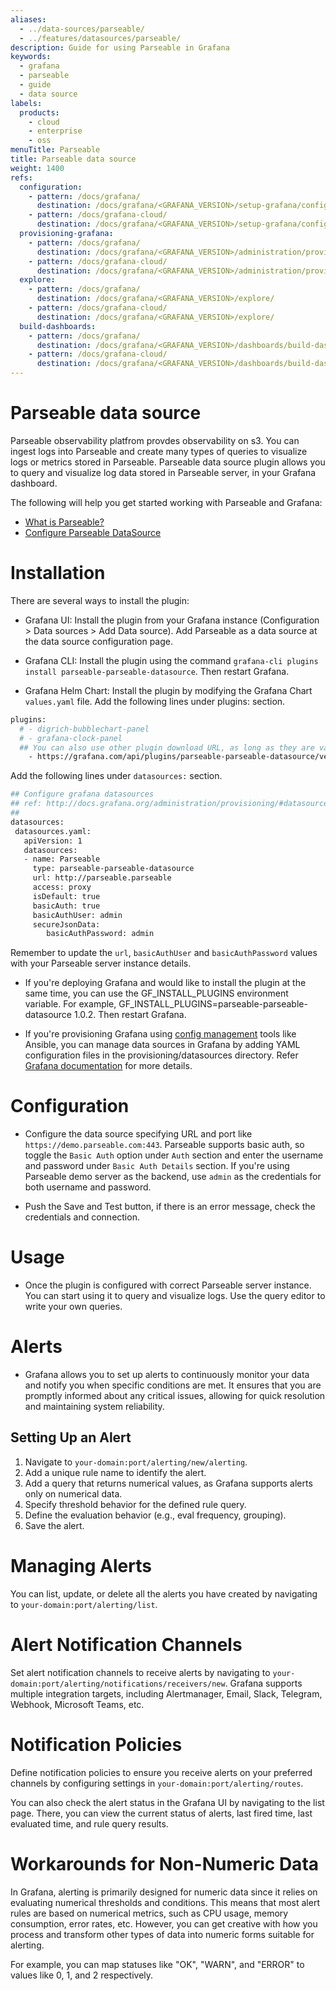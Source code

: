 ```yaml
---
aliases:
  - ../data-sources/parseable/
  - ../features/datasources/parseable/
description: Guide for using Parseable in Grafana
keywords:
  - grafana
  - parseable
  - guide
  - data source
labels:
  products:
    - cloud
    - enterprise
    - oss
menuTitle: Parseable
title: Parseable data source
weight: 1400
refs:
  configuration:
    - pattern: /docs/grafana/
      destination: /docs/grafana/<GRAFANA_VERSION>/setup-grafana/configure-grafana/#sigv4_auth_enabled
    - pattern: /docs/grafana-cloud/
      destination: /docs/grafana/<GRAFANA_VERSION>/setup-grafana/configure-grafana/#sigv4_auth_enabled
  provisioning-grafana:
    - pattern: /docs/grafana/
      destination: /docs/grafana/<GRAFANA_VERSION>/administration/provisioning/#data-sources
    - pattern: /docs/grafana-cloud/
      destination: /docs/grafana/<GRAFANA_VERSION>/administration/provisioning/#data-sources
  explore:
    - pattern: /docs/grafana/
      destination: /docs/grafana/<GRAFANA_VERSION>/explore/
    - pattern: /docs/grafana-cloud/
      destination: /docs/grafana/<GRAFANA_VERSION>/explore/
  build-dashboards:
    - pattern: /docs/grafana/
      destination: /docs/grafana/<GRAFANA_VERSION>/dashboards/build-dashboards/
    - pattern: /docs/grafana-cloud/
      destination: /docs/grafana/<GRAFANA_VERSION>/dashboards/build-dashboards/
---
```


# Parseable data source

Parseable observability platfrom provdes observability on s3. You can ingest logs into Parseable and create many types of queries to visualize logs or metrics stored in Parseable. Parseable data source plugin allows you to query and visualize log data stored in Parseable server, in your Grafana dashboard.

The following will help you get started working with Parseable and Grafana:

- [What is Parseable?](https://www.parseable.com/docs/server/introduction)
- [Configure Parseable DataSource](https://www.parseable.com/docs/server/integrations/grafana-data-source-configuration)

# Installation

There are several ways to install the plugin:

- Grafana UI: Install the plugin from your Grafana instance (Configuration > Data sources > Add Data source). Add Parseable as a data source at the data source configuration page.

- Grafana CLI: Install the plugin using the command `grafana-cli plugins install parseable-parseable-datasource`. Then restart Grafana.

- Grafana Helm Chart: Install the plugin by modifying the Grafana Chart `values.yaml` file. Add the following lines under plugins: section.

```sh
plugins:
  # - digrich-bubblechart-panel
  # - grafana-clock-panel
  ## You can also use other plugin download URL, as long as they are valid zip ## files, and specify the name of the plugin after the semicolon. Like this:
    - https://grafana.com/api/plugins/parseable-parseable-datasource/versions/1.0.2/download;parseable-parseable-datasource
```

Add the following lines under `datasources:` section.

```sh
## Configure grafana datasources
## ref: http://docs.grafana.org/administration/provisioning/#datasources
##
datasources:
 datasources.yaml:
   apiVersion: 1
   datasources:
   - name: Parseable
     type: parseable-parseable-datasource
     url: http://parseable.parseable
     access: proxy
     isDefault: true
     basicAuth: true
     basicAuthUser: admin
     secureJsonData:
        basicAuthPassword: admin
```

Remember to update the `url`, `basicAuthUser` and `basicAuthPassword` values with your Parseable server instance details.

- If you're deploying Grafana and would like to install the plugin at the same time, you can use the GF_INSTALL_PLUGINS environment variable. For example, GF_INSTALL_PLUGINS=parseable-parseable-datasource 1.0.2. Then restart Grafana.

- If you're provisioning Grafana using [config management](ref:configuration) tools like Ansible, you can manage data sources in Grafana by adding YAML configuration files in the provisioning/datasources directory. Refer [Grafana documentation](ref:provisioning-grafana) for more details.

# Configuration

- Configure the data source specifying URL and port like `https://demo.parseable.com:443`. Parseable supports basic auth, so toggle the `Basic Auth` option under `Auth` section and enter the username and password under `Basic Auth Details` section. If you're using Parseable demo server as the backend, use `admin` as the credentials for both username and password. 

- Push the Save and Test button, if there is an error message, check the credentials and connection.

# Usage 

- Once the plugin is configured with correct Parseable server instance. You can start using it to query and visualize logs. Use the query editor to write your own queries.

# Alerts

- Grafana allows you to set up alerts to continuously monitor your data and notify you when specific conditions are met. It ensures that you are promptly informed about any critical issues, allowing for quick resolution and maintaining system reliability.

## Setting Up an Alert

1. Navigate to `your-domain:port/alerting/new/alerting`.
2. Add a unique rule name to identify the alert.
3. Add a query that returns numerical values, as Grafana supports alerts only on numerical data.
4. Specify threshold behavior for the defined rule query.
5. Define the evaluation behavior (e.g., eval frequency, grouping).
6. Save the alert.

# Managing Alerts

You can list, update, or delete all the alerts you have created by navigating to `your-domain:port/alerting/list`.

# Alert Notification Channels

Set alert notification channels to receive alerts by navigating to `your-domain:port/alerting/notifications/receivers/new`. Grafana supports multiple integration targets, including Alertmanager, Email, Slack, Telegram, Webhook, Microsoft Teams, etc.

# Notification Policies

Define notification policies to ensure you receive alerts on your preferred channels by configuring settings in `your-domain:port/alerting/routes`.

You can also check the alert status in the Grafana UI by navigating to the list page. There, you can view the current status of alerts, last fired time, last evaluated time, and rule query results.

# Workarounds for Non-Numeric Data

In Grafana, alerting is primarily designed for numeric data since it relies on evaluating numerical thresholds and conditions. This means that most alert rules are based on numerical metrics, such as CPU usage, memory consumption, error rates, etc. However, you can get creative with how you process and transform other types of data into numeric forms suitable for alerting.

For example, you can map statuses like "OK", "WARN", and "ERROR" to values like 0, 1, and 2 respectively.
